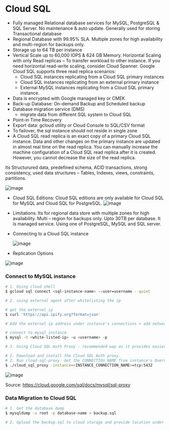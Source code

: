 
# **Cloud SQL**  
- Fully managed Relational database services for MySQL, PostgreSQL & SQL Server. No maintenance & auto update. Generally used for storing Transactional database
- Regional Database with 99.95% SLA. Multiple zones for high availability and multi-region for backups only. 
- Storage up to 64 TB per instance
- Vertical Scale up to 60,000 IOPS & 624 GB Memory. Horizontal Scaling with only Read replicas – To transfer workload to other instance. If you need horizontal read-write scaling, consider Cloud Spanner. Google Cloud SQL supports three read replica scenarios: 
  - Cloud SQL instances replicating from a Cloud SQL primary instances
  - Cloud SQL instances replicating from an external primary instance
  - External MySQL instances replicating from a Cloud SQL primary instance.
- Data is encrypted with Google managed key or CMEK
- Back-up Database: On-demand Backup and Scheduled backup
- Database migration service (DMS)
  - migrate data from different SQL system to Cloud SQL
- Point-in Time Recovery
- Export data: gcloud utility or Cloud Console to SQL/CSV format
- To failover, the sql instance should not reside in single zone
- A Cloud SQL read replica is an exact copy of a primary Cloud SQL instance. Data and other changes on the primary instance are updated in almost real time on the read replica. You can manually increase the machine configuration of a Cloud SQL read replica after it is created. However, you cannot decrease the size of the read replica.
  
Its Structurured data, predefined schema, ACID transactions, strong consistency, used data structures – Tables, Indexes, views, constraints, partitions.

![image](https://user-images.githubusercontent.com/19702456/222904899-8cffc71a-1a33-4ccb-bb9d-591961e17af3.png)

- Cloud SQL Editions: Cloud SQL editions are only available for Cloud SQL for MySQL and Cloud SQL for PostgreSQL.
![image](https://github.com/user-attachments/assets/9c6fad54-6a48-488a-92fa-0188eced80e8)

  
- Limitations:
Its for regional data store with multiple zones for high availability. Multi – region for backups only. Upto 30TB per database. It is managed service. Using one of PostgreSQL, MySQL and SQL server. 

- Connecting to a Cloud SQL instance
  
  ![image](https://github.com/user-attachments/assets/bb8291eb-37e6-4458-b12b-256789882d52)

- Replication Options

![image](https://github.com/user-attachments/assets/7bfea9a2-a7e8-482a-befa-fcf58125542f)

### **Connect to MySQL instance**

```bash
# 1. Using cloud shell
$ gcloud sql connect <sql-instance-name> --user=username --quiet
```

```bash
# 2. using external agent after whitelisting the ip

# get the external ip
$ curl 'https://api.ipify.org?format=json' 

# Add the external ip address under instance's connections > add network to whitelist the ip

# connect to mysql instance
$ mysql -h <white-listed-ip> -u <username> -p
```

```bash
# 3. Using Cloud SQL Auth Proxy - recommended way as it provides easier connection authorization

# 1. Download and install the Cloud SQL Auth proxy.
# 2. Run cloud-sql-proxy. Get the CONNECTIOn_NAME from instance's Overview.
$ ./cloud_sql_proxy -instance=<INSTANCE_CONNECTION_NAME>=tcp:5432

```
![image](https://user-images.githubusercontent.com/19702456/224492626-a92ca471-f5ef-4c4c-aee4-e47b4781da8a.png)

Source: https://cloud.google.com/sql/docs/mysql/sql-proxy


### **Data Migration to Cloud SQL**

```bash
# 1. Get the database dump
$ mysqldump -u root -p database-name > backup.sql

# 2. Upload the backup.sql to cloud storage and provide location under Overview > Import
```

